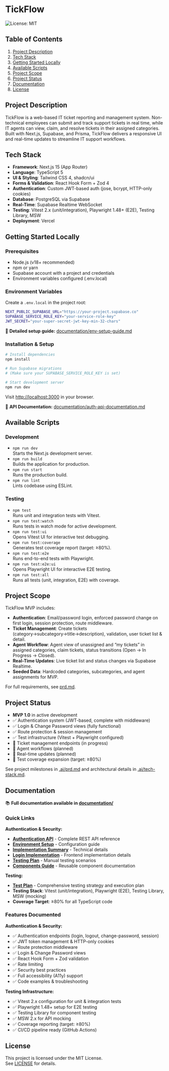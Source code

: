 # TickFlow

![License: MIT](https://img.shields.io/badge/License-MIT-yellow.svg)

## Table of Contents
1. [Project Description](#project-description)  
2. [Tech Stack](#tech-stack)  
3. [Getting Started Locally](#getting-started-locally)  
4. [Available Scripts](#available-scripts)  
5. [Project Scope](#project-scope)  
6. [Project Status](#project-status)  
7. [Documentation](#documentation)  
8. [License](#license)  

## Project Description
TickFlow is a web-based IT ticket reporting and management system. Non-technical employees can submit and track support tickets in real time, while IT agents can view, claim, and resolve tickets in their assigned categories. Built with Next.js, Supabase, and Prisma, TickFlow delivers a responsive UI and real-time updates to streamline IT support workflows.

## Tech Stack
- **Framework**: Next.js 15 (App Router)  
- **Language**: TypeScript 5  
- **UI & Styling**: Tailwind CSS 4, shadcn/ui  
- **Forms & Validation**: React Hook Form + Zod 4  
- **Authentication**: Custom JWT-based auth (jose, bcrypt, HTTP-only cookies)  
- **Database**: PostgreSQL via Supabase  
- **Real-Time**: Supabase Realtime WebSocket  
- **Testing**: Vitest 2.x (unit/integration), Playwright 1.48+ (E2E), Testing Library, MSW  
- **Deployment**: Vercel  

## Getting Started Locally

### Prerequisites
- Node.js (v18+ recommended)  
- npm or yarn  
- Supabase account with a project and credentials  
- Environment variables configured (.env.local)

### Environment Variables
Create a `.env.local` in the project root:
```bash
NEXT_PUBLIC_SUPABASE_URL="https://your-project.supabase.co"
SUPABASE_SERVICE_ROLE_KEY="your-service-role-key"
JWT_SECRET="your-super-secret-jwt-key-min-32-chars"
```

📖 **Detailed setup guide:** [documentation/env-setup-guide.md](./documentation/env-setup-guide.md)

### Installation & Setup
```bash
# Install dependencies
npm install

# Run Supabase migrations
# (Make sure your SUPABASE_SERVICE_ROLE_KEY is set)

# Start development server
npm run dev
```

Visit [http://localhost:3000](http://localhost:3000) in your browser.

📖 **API Documentation:** [documentation/auth-api-documentation.md](./documentation/auth-api-documentation.md)

## Available Scripts

### Development
- `npm run dev`  
  Starts the Next.js development server.  
- `npm run build`  
  Builds the application for production.  
- `npm run start`  
  Runs the production build.  
- `npm run lint`  
  Lints codebase using ESLint.

### Testing
- `npm test`  
  Runs unit and integration tests with Vitest.  
- `npm run test:watch`  
  Runs tests in watch mode for active development.  
- `npm run test:ui`  
  Opens Vitest UI for interactive test debugging.  
- `npm run test:coverage`  
  Generates test coverage report (target: ≥80%).  
- `npm run test:e2e`  
  Runs end-to-end tests with Playwright.  
- `npm run test:e2e:ui`  
  Opens Playwright UI for interactive E2E testing.  
- `npm run test:all`  
  Runs all tests (unit, integration, E2E) with coverage.

## Project Scope
TickFlow MVP includes:
- **Authentication**: Email/password login, enforced password change on first login, session protection, route middleware.  
- **Ticket Management**: Create tickets (category→subcategory→title→description), validation, user ticket list & detail.  
- **Agent Workflow**: Agent view of unassigned and “my tickets” in assigned categories, claim tickets, status transitions (Open → In Progress → Closed).  
- **Real-Time Updates**: Live ticket list and status changes via Supabase Realtime.  
- **Seeded Data**: Hardcoded categories, subcategories, and agent assignments for MVP.

For full requirements, see [prd.md](.ai/prd.md).

## Project Status
- **MVP 1.0** in active development
- ✅ Authentication system (JWT-based, complete with middleware)
- ✅ Login & Change Password views (fully functional)
- ✅ Route protection & session management
- ✅ Test infrastructure (Vitest + Playwright configured)
- 🚧 Ticket management endpoints (in progress)
- 🚧 Agent workflows (planned)
- 🚧 Real-time updates (planned)
- 🚧 Test coverage expansion (target: ≥80%)

See project milestones in [.ai/prd.md](.ai/prd.md) and architectural details in [.ai/tech-stack.md](.ai/tech-stack.md).

## Documentation

📚 **Full documentation available in [documentation/](./documentation/)**

### Quick Links

**Authentication & Security:**
- **[Authentication API](./documentation/auth-api-documentation.md)** - Complete REST API reference
- **[Environment Setup](./documentation/env-setup-guide.md)** - Configuration guide
- **[Implementation Summary](./documentation/auth-implementation-summary.md)** - Technical details
- **[Login Implementation](./documentation/login-implementation-complete.md)** - Frontend implementation details
- **[Testing Plan](./documentation/login-testing-plan.md)** - Manual testing scenarios
- **[Components Guide](./documentation/auth-components-guide.md)** - Reusable component documentation

**Testing:**
- **[Test Plan](.ai/test-plan.md)** - Comprehensive testing strategy and execution plan
- **Testing Stack**: Vitest (unit/integration), Playwright (E2E), Testing Library, MSW (mocking)
- **Coverage Target**: ≥80% for all TypeScript code

### Features Documented

**Authentication & Security:**
- ✅ Authentication endpoints (login, logout, change-password, session)
- ✅ JWT token management & HTTP-only cookies
- ✅ Route protection middleware
- ✅ Login & Change Password views
- ✅ React Hook Form + Zod validation
- ✅ Rate limiting
- ✅ Security best practices
- ✅ Full accessibility (A11y) support
- ✅ Code examples & troubleshooting

**Testing Infrastructure:**
- ✅ Vitest 2.x configuration for unit & integration tests
- ✅ Playwright 1.48+ setup for E2E testing
- ✅ Testing Library for component testing
- ✅ MSW 2.x for API mocking
- ✅ Coverage reporting (target: ≥80%)
- ✅ CI/CD pipeline ready (GitHub Actions)

## License
This project is licensed under the MIT License.  
See [LICENSE](LICENSE) for details.

